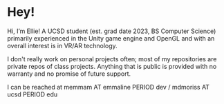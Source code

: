 # Hey!
Hi, I’m Ellie! A UCSD student (est. grad date 2023, BS Computer Science) primarily experienced in the Unity game engine and OpenGL and with an overall interest is in VR/AR technology.

I don't really work on personal projects often; most of my repositories are private repos of class projects. Anything that is public is provided with no warranty and no promise of future support.

I can be reached at memmam AT emmaline PERIOD dev / mdmoriss AT ucsd PERIOD edu

<!---
memmam/memmam is a ✨ special ✨ repository because its `README.md` (this file) appears on your GitHub profile.
You can click the Preview link to take a look at your changes.
--->
